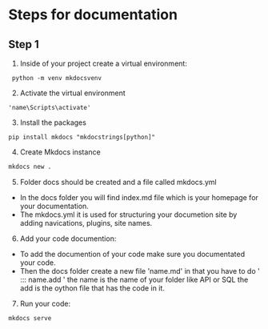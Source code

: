 # Steps for documentation

## Step 1 

1. Inside of  your project create a virtual environment:

``` python -m venv mkdocsvenv```

2. Activate the virtual environment

```'name\Scripts\activate'```


3. Install the packages

```
pip install mkdocs "mkdocstrings[python]"
```
4. Create Mkdocs instance 


```bash
mkdocs new .
```
5. Folder docs should be created and a file called mkdocs.yml

* In the docs folder you will find index.md file which is your homepage for your documentation.
* The mkdocs.yml it is used for structuring your documetion site by adding navications, plugins, site names.

6. Add your code documention:

* To add the documention of your code make sure you documentated your code.
* Then the docs folder create a new file 'name.md' in that you have to do ' ::: name.add ' the name is the name of your folder like API or SQL the add is the oython file that has the code in it.

7. Run your code:
```bash
mkdocs serve
```

